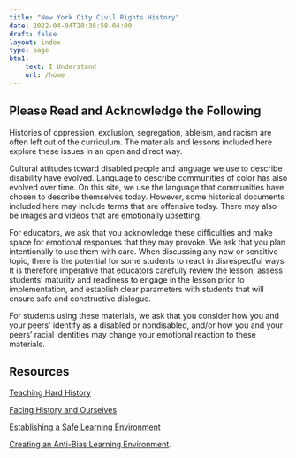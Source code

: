 ```yaml
---
title: "New York City Civil Rights History"
date: 2022-04-04T20:38:58-04:00
draft: false
layout: index
type: page
btn1: 
    text: I Understand
    url: /home
---
```


## Please Read and Acknowledge the Following

Histories of oppression, exclusion, segregation, ableism, and racism are often left out of the curriculum. The materials and lessons included here explore these issues in an open and direct way.

Cultural attitudes toward disabled people and language we use to describe disability have evolved. Language to describe communities of color has also evolved over time. On this site, we use the language that communities have chosen to describe themselves today. However, some historical documents included here may include terms that are offensive today. There may also be images and videos that are emotionally upsetting.

For educators, we ask that you acknowledge these difficulties and make space for emotional responses that they may provoke. We ask that you plan intentionally to use them with care. When discussing any new or sensitive topic, there is the potential for some students to react in disrespectful ways. It is therefore imperative that educators carefully review the lesson, assess students’ maturity and readiness to engage in the lesson prior to implementation, and establish clear parameters with students that will ensure safe and constructive dialogue.

For students using these materials, we ask that you consider how you and your peers' identify as a disabled or nondisabled, and/or how you and your peers’ racial identities may change your emotional reaction to these materials.

## Resources

[Teaching Hard History](https://www.learningforjustice.org/podcasts/teaching-hard-history)

[Facing History and Ourselves](https://www.facinghistory.org/)

[Establishing a Safe Learning Environment](https://www.adl.org/resources/tools-and-strategies/establishing-safe-learning-environment)

[Creating an Anti-Bias Learning Environment](https://www.adl.org/resources/tools-and-strategies/creating-anti-bias-learning-environment).
